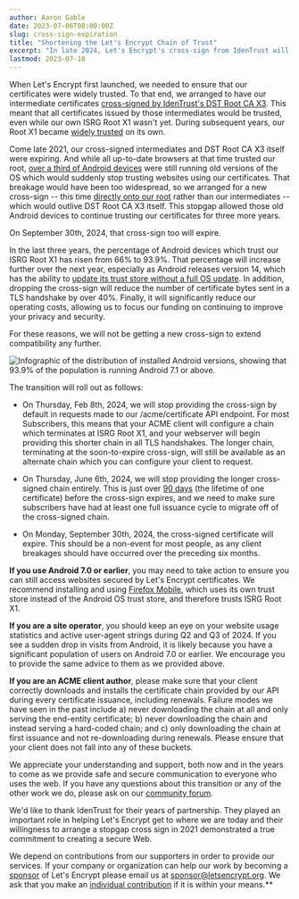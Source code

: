```yaml
---
author: Aaron Gable
date: 2023-07-06T00:00:00Z
slug: cross-sign-expiration
title: "Shortening the Let's Encrypt Chain of Trust"
excerpt: "In late 2024, Let's Encrypt's cross-sign from IdenTrust will expire. Here's everything you need to know about the upcoming transition, and why it will be a non-event for most people."
lastmod: 2023-07-10
---
```


When Let's Encrypt first launched, we needed to ensure that our certificates were widely trusted. To that end, we arranged to have our intermediate certificates [cross-signed by IdenTrust's DST Root CA X3](https://letsencrypt.org/2015/10/19/lets-encrypt-is-trusted.html). This meant that all certificates issued by those intermediates would be trusted, even while our own ISRG Root X1 wasn't yet. During subsequent years, our Root X1 became [widely trusted](https://letsencrypt.org/docs/certificate-compatibility/) on its own. 

Come late 2021, our cross-signed intermediates and DST Root CA X3 itself were expiring. And while all up-to-date browsers at that time trusted our root, [over a third of Android devices](https://letsencrypt.org/2020/11/06/own-two-feet.html) were still running old versions of the OS which would suddenly stop trusting websites using our certificates. That breakage would have been too widespread, so we arranged for a new cross-sign -- this time [directly onto our root](https://letsencrypt.org/2020/12/21/extending-android-compatibility.html) rather than our intermediates -- which would outlive DST Root CA X3 itself. This stopgap allowed those old Android devices to continue trusting our certificates for three more years.

On September 30th, 2024, that cross-sign too will expire.

In the last three years, the percentage of Android devices which trust our ISRG Root X1 has risen from 66% to 93.9%. That percentage will increase further over the next year, especially as Android releases version 14, which has the ability to [update its trust store without a full OS update](https://www.xda-developers.com/android-14-root-certificates-updatable). In addition, dropping the cross-sign will reduce the number of certificate bytes sent in a TLS handshake by over 40%. Finally, it will significantly reduce our operating costs, allowing us to focus our funding on continuing to improve your privacy and security.

For these reasons, we will not be getting a new cross-sign to extend compatibility any further.

![Infographic of the distribution of installed Android versions, showing that 93.9% of the population is running Android 7.1 or above.](/images/2023.07.08-android-version-distribution.png)

The transition will roll out as follows:

- On Thursday, Feb 8th, 2024, we will stop providing the cross-sign by default in requests made to our /acme/certificate API endpoint. For most Subscribers, this means that your ACME client will configure a chain which terminates at ISRG Root X1, and your webserver will begin providing this shorter chain in all TLS handshakes. The longer chain, terminating at the soon-to-expire cross-sign, will still be available as an alternate chain which you can configure your client to request.

- On Thursday, June 6th, 2024, we will stop providing the longer cross-signed chain entirely. This is just over [90 days](https://letsencrypt.org/2015/11/09/why-90-days.html) (the lifetime of one certificate) before the cross-sign expires, and we need to make sure subscribers have had at least one full issuance cycle to migrate off of the cross-signed chain.

- On Monday, September 30th, 2024, the cross-signed certificate will expire. This should be a non-event for most people, as any client breakages should have occurred over the preceding six months.

**If you use Android 7.0 or earlier**, you may need to take action to ensure you can still access websites secured by Let's Encrypt certificates. We recommend installing and using [Firefox Mobile](https://www.mozilla.org/en-US/firefox/browsers/mobile/android/), which uses its own trust store instead of the Android OS trust store, and therefore trusts ISRG Root X1.

**If you are a site operator**, you should keep an eye on your website usage statistics and active user-agent strings during Q2 and Q3 of 2024. If you see a sudden drop in visits from Android, it is likely because you have a significant population of users on Android 7.0 or earlier. We encourage you to provide the same advice to them as we provided above.

**If you are an ACME client author**, please make sure that your client correctly downloads and installs the certificate chain provided by our API during every certificate issuance, including renewals. Failure modes we have seen in the past include a) never downloading the chain at all and only serving the end-entity certificate; b) never downloading the chain and instead serving a hard-coded chain; and c) only downloading the chain at first issuance and not re-downloading during renewals. Please ensure that your client does not fall into any of these buckets.

We appreciate your understanding and support, both now and in the years to come as we provide safe and secure communication to everyone who uses the web. If you have any questions about this transition or any of the other work we do, please ask on our [community forum](https://community.letsencrypt.org).

We'd like to thank IdenTrust for their years of partnership. They played an important role in helping Let's Encrypt get to where we are today and their willingness to arrange a stopgap cross sign in 2021 demonstrated a true commitment to creating a secure Web. 

We depend on contributions from our supporters in order to provide our services. If your company or organization can help our work by becoming a [sponsor](https://www.abetterinternet.org/sponsor/) of Let's Encrypt please email us at sponsor@letsencrypt.org. We ask that you make an [individual contribution](https://letsencrypt.org/donate/) if it is within your means.**
